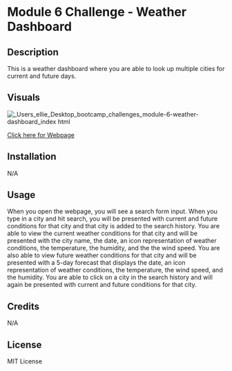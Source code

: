 # Module 6 Challenge - Weather Dashboard

## Description

This is a weather dashboard where you are able to look up multiple cities for current and future days. 

## Visuals

![_Users_ellie_Desktop_bootcamp_challenges_module-6-weather-dashboard_index html](https://user-images.githubusercontent.com/118075347/211913378-ae82278e-5be0-4708-8eda-616cbfdbc292.png)


[Click here for Webpage](https://elliehess.github.io/module-6-weather-dashboard/)

## Installation

N/A

## Usage

When you open the webpage, you will see a search form input. When you type in a city and hit search, you will be presented with current and future conditions for that city and that city is added to the search history. You are able to view the current weather conditions for that city and will be presented with the city name, the date, an icon representation of weather conditions, the temperature, the humidity, and the the wind speed. You are also able to view future weather conditions for that city and will be presented with a 5-day forecast that displays the date, an icon representation of weather conditions, the temperature, the wind speed, and the humidity. You are able to click on a city in the search history and will again be presented with current and future conditions for that city.

## Credits

N/A

## License

MIT License
